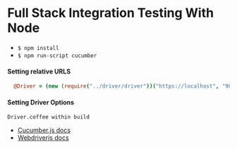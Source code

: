 Full Stack Integration Testing With Node
==========

* ```$ npm install```
* ```$ npm run-script cucumber```


#### Setting relative URLS
  ```coffeescript
  	@Driver = (new (require("../driver/driver"))("https://localhost", "9000"))
  ```
  
#### Setting Driver Options
``` Driver.coffee within build ```

- [Cucumber.js docs](https://github.com/cucumber/cucumber-js)
- [Webdriverjs docs](https://github.com/camme/webdriverjs)
